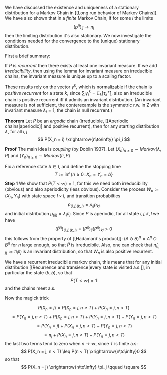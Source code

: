 We have discussed the existence and uniqueness of a stationary distribution for a Markov Chain in [[Long run behavior of Markov Chains]]. We have also shown that in a _finite_ Markov Chain, if for some $i$ the limits
$$
(p^n)_{ij} \to \pi_j
$$
then the limiting distribution it's also stationary. We now investigate the conditions needed for the convergence to the (unique) stationary distribution.

First a brief summary:

If $P$ is _recurrent_ then there exists at least one invariant measure. 
If we add _irreducibility_, then using the lemma for invariant measure on irreducible chains, the invariant measure is unique up to a scaling factor. 

These results rely on the vector $\gamma^k$, which is normalizable if the chain is _positive recurrent_ for a state $k$, since $\sum_{i} \gamma_i^k = \mathbb{E}_k[\tau_k^+]$, also an irreducible chain is positive recurrent iff it admits an invariant distribution. (An invariant measure is not sufficient, the conterexample is the symmetric r.w. in Z with invariant measure $\lambda_i = 1$, the chain is null recurrent.)

**Theorem** Let $P$ be an _ergodic_ chain (irreducible, [[Aperiodic chains|aperiodic]] and positive recurrent), then for any starting distribution $\lambda$, for all $i,j$ 
$$
P(X_n = i) \xrightarrow{n\to\infty} \pi_i
$$

**Proof** The main idea is _coupling_ (by Doblin 1937). Let $(X_n)_{n\geq 0} \sim Markov(\lambda, P)$ and  $(Y_n)_{n\geq 0} \sim Markov(\pi, P)$

Fix a reference state $b \in I$, and define the stopping time 
$$
T := \inf \{n \geq 0\,:\, X_n = Y_n = b\}
$$
**Step 1** We show that $P(T < \infty) = 1$, for this we need both irreducibility (obvious) and also aperiodicity (less obvious). 
Consider the process $W_n := (X_n, Y_n)$ with state space $I \times I$, and transition probabilties
$$
\tilde p_{(i,j) (k,l)} = p_{ij}p_{kl}
$$
and initial distribution $\mu_{(ij)} = \lambda_i \pi_j$. Since $P$ is aperiodic, for all state $i,j,k,l$ we have
$$
(\tilde P^n)_{(i,j)(k,l)} = (P^n)_{ij}(P^n)_{kl} > 0
$$
this follows from the property of [[Hadamard's product]]: $(A\odot B)^n = A^n\odot B^n$
for $n$ large enough, so that $\tilde P$ is irreducibile. Also, one can check that $\tilde\pi_{(i,j)} := \pi_i\pi_j$ is an invariant distribution, so that $W_n$ is also positive recurrent.

We have a recurrent irreducibile markov chain, this means that for any initial distribution [[Recurrence and transience|every state is visited a.s.]], in particular the state $(b,b)$, so that
$$
P(T< \infty) = 1
$$
and the chains meet a.s.

Now the magick trick

$$
P(X_n = j) = P(X_n = j, n \geq T) + P(X_n = j, n < T)
$$
$$
= P(Y_n = j, n\geq T) + P(X_n = j, n < T) + P(Y_n = j, n < T) -P(Y_n = j, n < T)
$$
$$
= P(Y_n = j) + P(X_n = j, n < T)-P(Y_n = j, n < T)
$$
$$
= \pi_j + P(X_n = j, n < T)-P(Y_n = j, n < T)
$$
the last two terms tend to zero when $n\to\infty$, since $T$ is finite a.s:
$$
P(X_n = j, n < T) \leq P(n < T) \xrightarrow{n\to\infty}0
$$
so that
$$
P(X_n = j) \xrightarrow{n\to\infty} \pi_j \qquad \square
$$




